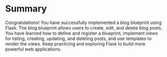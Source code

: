 # Summary

Congratulations! You have successfully implemented a blog blueprint using Flask. The blog blueprint allows users to create, edit, and delete blog posts. You have learned how to define and register a blueprint, implement views for listing, creating, updating, and deleting posts, and use templates to render the views. Keep practicing and exploring Flask to build more powerful web applications.
